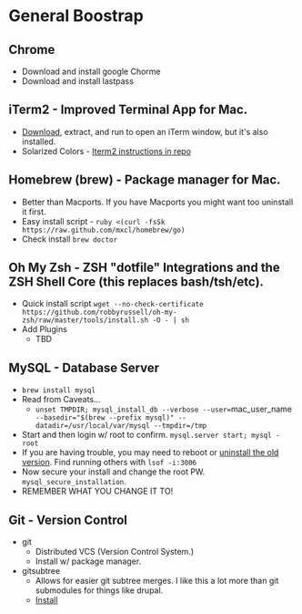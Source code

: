 General Boostrap
================

Chrome
------
* Download and install google Chorme
* Download and install lastpass

iTerm2 - Improved Terminal App for Mac.
---------------------------------------
* [Download](http://code.google.com/p/iterm2/downloads/list), extract, and run to open an iTerm window, but it's also installed.
* Solarized Colors - [Iterm2 instructions in repo](https://github.com/altercation/solarized/blob/master/iterm2-colors-solarized/README.md)

Homebrew (brew) - Package manager for Mac.
--------------
* Better than Macports. If you have Macports you might want too uninstall it first.
* Easy install script - `ruby <(curl -fsSk https://raw.github.com/mxcl/homebrew/go)`
* Check install `brew doctor`

Oh My Zsh - ZSH "dotfile" Integrations and the ZSH Shell Core (this replaces bash/tsh/etc).
----------
* Quick install script `wget --no-check-certificate https://github.com/robbyrussell/oh-my-zsh/raw/master/tools/install.sh -O - | sh`
* Add Plugins
    - TBD

MySQL - Database Server
----------
* `brew install mysql`
* Read from Caveats...
    - `unset TMPDIR; mysql_install_db --verbose --user=`mac_user_name` --basedir="$(brew --prefix mysql)" --datadir=/usr/local/var/mysql --tmpdir=/tmp`
* Start and then login w/ root to confirm. `mysql.server start; mysql -root`
* If you are having trouble, you may need to reboot or [uninstall the old version](http://stackoverflow.com/questions/4359131/brew-install-mysql-on-mac-os). Find running others with `lsof -i:3006` 
* Now secure your install and change the root PW. `mysql_secure_installation`.
* REMEMBER WHAT YOU CHANGE IT TO!

Git - Version Control
---------------
* git
    - Distributed VCS (Version Control System.)
    - Install w/ package manager.
* gitsubtree
    - Allows for easier git subtree merges. I like this a lot more than git submodules for things like drupal.
    - [Install](https://github.com/apenwarr/git-subtree)
